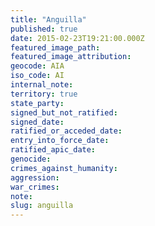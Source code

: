 ```yaml
---
title: "Anguilla"
published: true
date: 2015-02-23T19:21:00.000Z
featured_image_path:
featured_image_attribution:
geocode: AIA
iso_code: AI
internal_note:
territory: true
state_party:
signed_but_not_ratified:
signed_date:
ratified_or_acceded_date:
entry_into_force_date:
ratified_apic_date:
genocide:
crimes_against_humanity:
aggression:
war_crimes:
note:
slug: anguilla
---
```

